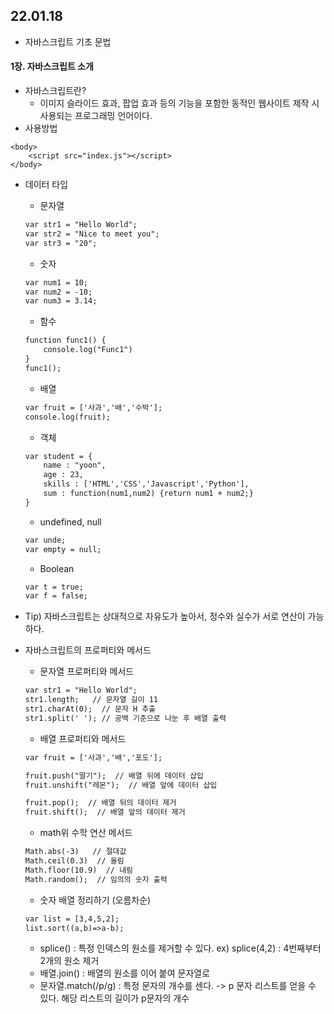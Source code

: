 ## 22.01.18
* 자바스크립트 기초 문법

#### 1장. 자바스크립트 소개
* 자바스크립트란?
    * 이미지 슬라이드 효과, 팝업 효과 등의 기능을 포함한 동적인 웹사이트 제작 시 사용되는 프로그래밍 언어이다.
* 사용방법
```
<body>
    <script src="index.js"></script>
</body>
```
* 데이터 타입
    * 문자열
    ```html
    var str1 = "Hello World";
    var str2 = "Nice to meet you";
    var str3 = "20";
    ```
    * 숫자
    ```html
    var num1 = 10;
    var num2 = -10;
    var num3 = 3.14;
    ```
    * 함수
    ```html
    function func1() {
        console.log("Func1")
    }
    func1();
    ```
    * 배열 
    ```html
    var fruit = ['사과','배','수박'];
    console.log(fruit);
    ```
    * 객체
    ```html
    var student = {
        name : "yoon",
        age : 23,
        skills : ['HTML','CSS','Javascript','Python'],
        sum : function(num1,num2) {return num1 + num2;}
    }
    ```
    * undefined, null
    ```html
    var unde;
    var empty = null;
    ```
    * Boolean
    ```html
    var t = true;
    var f = false;
    ```

* Tip) 자바스크립트는 상대적으로 자유도가 높아서, 정수와 실수가 서로 연산이 가능하다.
* 자바스크립트의 프로퍼티와 메서드
    * 문자열 프로퍼티와 메서드
    ```html
    var str1 = "Hello World";
    str1.length;   // 문자열 길이 11
    str1.charAt(0);  // 문자 H 추출
    str1.split(' '); // 공백 기준으로 나눈 후 배열 출력
    ```
    * 배열 프로퍼티와 메서드
    ```html
    var fruit = ['사과','배','포도'];

    fruit.push("딸기");  // 배열 뒤에 데이터 삽입
    fruit.unshift("레몬");  // 배열 앞에 데이터 삽입

    fruit.pop();  // 배열 뒤의 데이터 제거
    fruit.shift();  // 배열 앞의 데이터 제거
    ```
    * math위 수학 연산 메서드
    ```html
    Math.abs(-3)   // 절대값
    Math.ceil(0.3)  // 올림
    Math.floor(10.9)  // 내림
    Math.random();  // 임의의 숫자 출력
    ```

    * 숫자 배열 정리하기 (오름차순)
    ```html
    var list = [3,4,5,2];
    list.sort((a,b)=>a-b);
    ```
    * splice() : 특정 인덱스의 원소를 제거할 수 있다.
        ex) splice(4,2) : 4번째부터 2개의 원소 제거
    * 배열.join() : 배열의 원소를 이어 붙여 문자열로
    * 문자열.match(/p/g) : 특정 문자의 개수를 센다.
    -> p 문자 리스트를 얻을 수 있다. 해당 리스트의 길이가 p문자의 개수
